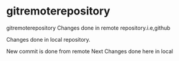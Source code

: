 # gitremoterepository
gitremoterepository
Changes done in remote repository.i.e,github

Changes done in local repository.

New commit is done from remote
Next Changes done here in local
